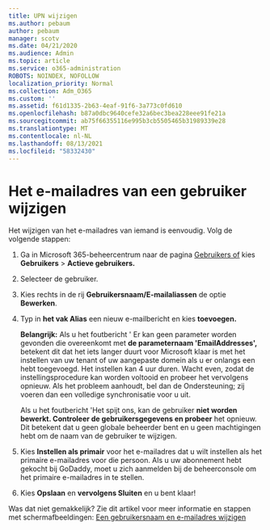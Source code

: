 ```yaml
---
title: UPN wijzigen
ms.author: pebaum
author: pebaum
manager: scotv
ms.date: 04/21/2020
ms.audience: Admin
ms.topic: article
ms.service: o365-administration
ROBOTS: NOINDEX, NOFOLLOW
localization_priority: Normal
ms.collection: Adm_O365
ms.custom: ''
ms.assetid: f61d1335-2b63-4eaf-91f6-3a773c0fd610
ms.openlocfilehash: b87a0dbc9640cefe32a6bec3bea228eee91fe21a
ms.sourcegitcommit: ab75f66355116e995b3cb5505465b31989339e28
ms.translationtype: MT
ms.contentlocale: nl-NL
ms.lasthandoff: 08/13/2021
ms.locfileid: "58332430"
---
```

# <a name="change-a-users-email-address"></a>Het e-mailadres van een gebruiker wijzigen

Het wijzigen van het e-mailadres van iemand is eenvoudig. Volg de volgende stappen:
  
1. Ga in Microsoft 365-beheercentrum naar de pagina [Gebruikers of](https://go.microsoft.com/fwlink/p/?linkid=834822) kies **Gebruikers** \> **Actieve gebruikers.**
    
2. Selecteer de gebruiker.
    
3. Kies rechts in de rij **Gebruikersnaam/E-mailaliassen** de optie **Bewerken**.
    
4. Typ in **het vak Alias** een nieuw e-mailbericht en kies **toevoegen.**
    
    **Belangrijk:** Als u het foutbericht ' Er kan geen parameter worden gevonden die overeenkomt met **de parameternaam 'EmailAddresses',** betekent dit dat het iets langer duurt voor Microsoft klaar is met het instellen van uw tenant of uw aangepaste domein als u er onlangs een hebt toegevoegd. Het instellen kan 4 uur duren. Wacht even, zodat de instellingsprocedure kan worden voltooid en probeer het vervolgens opnieuw. Als het probleem aanhoudt, bel dan de Ondersteuning; zij voeren dan een volledige synchronisatie voor u uit.
    
    Als u het foutbericht 'Het spijt ons, kan de gebruiker **niet worden bewerkt. Controleer de gebruikersgegevens en probeer** het opnieuw. Dit betekent dat u geen globale beheerder bent en u geen machtigingen hebt om de naam van de gebruiker te wijzigen.
    
5. Kies **Instellen als primair** voor het e-mailadres dat u wilt instellen als het primaire e-mailadres voor die persoon. Als u uw abonnement hebt gekocht bij GoDaddy, moet u zich aanmelden bij de beheerconsole om het primaire e-mailadres in te stellen. 
    
6. Kies **Opslaan** en **vervolgens Sluiten** en u bent klaar!
    
Was dat niet gemakkelijk? Zie dit artikel voor meer informatie en stappen met schermafbeeldingen: [Een gebruikersnaam en e-mailadres wijzigen](https://docs.microsoft.com/microsoft-365/admin/add-users/change-a-user-name-and-email-address)
  

